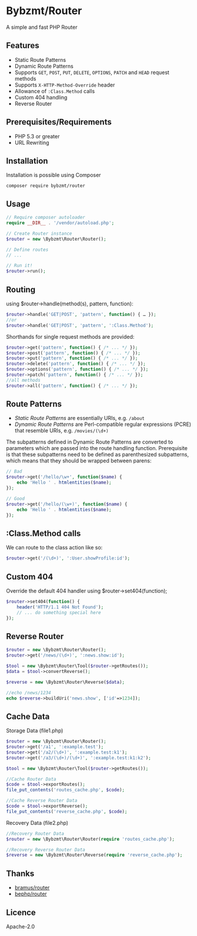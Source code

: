 Bybzmt/Router
==============
A simple and fast PHP Router

Features
-----------
* Static Route Patterns
* Dynamic Route Patterns
* Supports `GET`, `POST`, `PUT`, `DELETE`, `OPTIONS`, `PATCH` and `HEAD` request methods
* Supports `X-HTTP-Method-Override` header
* Allowance of `:Class.Method` calls
* Custom 404 handling
* Reverse Router

Prerequisites/Requirements
-------------
* PHP 5.3 or greater
* URL Rewriting

Installation
--------
Installation is possible using Composer
```
composer require bybzmt/router
```


Usage
--------
```php
// Require composer autoloader
require __DIR__ . '/vendor/autoload.php';

// Create Router instance
$router = new \Bybzmt\Router\Router();

// Define routes
// ...

// Run it!
$router->run();

```

Routing
----------
using $router->handle(method(s), pattern, function):
```php
$router->handle('GET|POST', 'pattern', function() { … });
//or
$router->handle('GET|POST', 'pattern', ':Class.Method');
```

Shorthands for single request methods are provided:
```php
$router->get('pattern', function() { /* ... */ });
$router->post('pattern', function() { /* ... */ });
$router->put('pattern', function() { /* ... */ });
$router->delete('pattern', function() { /* ... */ });
$router->options('pattern', function() { /* ... */ });
$router->patch('pattern', function() { /* ... */ });
//all methods
$router->all('pattern', function() { /* ... */ });
```

Route Patterns
------
* _Static Route Patterns_ are essentially URIs, e.g. `/about`
* _Dynamic Route Patterns_ are Perl-compatible regular expressions (PCRE) that resemble URIs, e.g. `/movies/(\d+)`

The subpatterns defined in Dynamic Route Patterns are converted to parameters which are passed into the route handling function. Prerequisite is that these subpatterns need to be defined as parenthesized subpatterns, which means that they should be wrapped between parens:
```php
// Bad
$router->get('/hello/\w+', function($name) {
    echo 'Hello ' . htmlentities($name);
});

// Good
$router->get('/hello/(\w+)', function($name) {
    echo 'Hello ' . htmlentities($name);
});
```

:Class.Method calls
----------------------------
We can route to the class action like so:
```php
$router->get('/(\d+)', ':User.showProfile:id');
```

Custom 404
------------------------
Override the default 404 handler using $router->set404(function);
```php
$router->set404(function() {
    header('HTTP/1.1 404 Not Found');
    // ... do something special here
});
```

Reverse Router
---------------------------
```php
$router = new \Bybzmt\Router\Router();
$router->get('/news/(\d+)', ':news.show:id');

$tool = new \Bybzmt\Router\Tool($router->getRoutes());
$data = $tool->convertReverse();

$reverse = new \Bybzmt\Router\Reverse($data);

//echo /news/1234
echo $reverse->buildUri('news.show', ['id'=>1234]);
```

Cache Data
-------------------------
Storage Data (file1.php)
```php
$router = new \Bybzmt\Router\Router();
$router->get('/a1', ':example.test');
$router->get('/a2/(\d+)', ':example.test:k1');
$router->get('/a3/(\d+)/(\d+)', ':example.test:k1:k2');

$tool = new \Bybzmt\Router\Tool($router->getRoutes());

//Cache Router Data
$code = $tool->exportRoutes();
file_put_contents('routes_cache.php', $code);

//Cache Reverse Router Data
$code = $tool->exportReverse();
file_put_contents('reverse_cache.php', $code);
```

Recovery Data (file2.php)
```php
//Recovery Router Data
$router = new \Bybzmt\Router\Router(require 'routes_cache.php');

//Recovery Reverse Router Data
$reverse = new \Bybzmt\Router\Reverse(require 'reverse_cache.php');
```

Thanks
-----------------
* [bramus/router](https://github.com/bramus/router)
* [bephp/router](https://github.com/bephp/router)

Licence
-------------------
Apache-2.0



